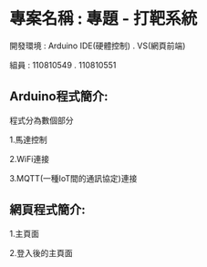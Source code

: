 # 專案名稱 : 專題 - 打靶系統

開發環境 : Arduino IDE(硬體控制) . VS(網頁前端)

組員 : 110810549 . 110810551

## Arduino程式簡介:

程式分為數個部分

1.馬達控制

2.WiFi連接

3.MQTT(一種IoT間的通訊協定)連接

## 網頁程式簡介:

1.主頁面

2.登入後的主頁面


